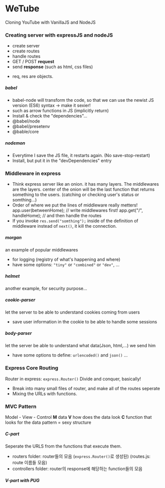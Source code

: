 # WeTube

Cloning YouTube with VanillaJS and NodeJS

### Creating server with expressJS and nodeJS
- create server
- create routes
- handle routes 
 - GET / POST **request**
 - send **response** (such as html, css files)
  + req, res are objects.

##### babel
- babel-node will transform the code, so that we can use the newist JS version (ES6) syntax -> make it sexier!
 - such as arrow functions in JS (implicitly return)
- Install & check the "dependencies"...
 - @babel/node
 - @babel/presetenv
 - @bable/core

##### nodemon
- Everytime I save the JS file, it restarts again. (No save-stop-restart)
- Install, but put it in the "devDependencies" entry

### Middleware in express
- Think express server like an onion. it has many layers. The middlewares are the layers. center of the onion will be the last function that returns something to the users. (catching or checking user's status or somthing...)
 - Order of where we put the lines of middleware really metters!
    app.user(betweenHome); // write middlewares first!
    app.get("/", handleHome); // and then handle the routes
 - If you invoke `res.send("somthing");` inside of the definition of middleware instead of `next()`, it kill the connection.
##### morgan 
an example of popular middlewares
 - for logging (registry of what's happening and where)
 - have some options: `"tiny"` or `"combined"` or `"dev"`, ...
##### helmet
another example, for security purpose... 
##### cookie-parser
let the server to be able to understand cookies coming from users
 - save user information in the cookie to be able to handle some sessions
##### body-parser
let the server be able to understand what data(Json, html,...) we send him 
 - have some options to define: `urlencoded()` and `json()` ...

### Express Core Routing
Router in express: `express.Router()`
Divide and conquer, basically!
 - Break into many small files of router, and make all of the routes seperate
 - Mixing the URLs with functions.

### MVC Pattern
Model - View - Control
**M** data
**V** how does the data look
**C** function that looks for the data
pattern = sexy structure
##### C-part
Seperate the URLS from the functions that execute them.
- routers folder: router들의 모음 (`express.Router()`로 생성된) (routes.js: route 이름들 모음)
- controllers folder: router의 response에 해당하는 function들의 모음
##### V-part with PUG